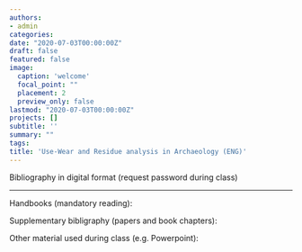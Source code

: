 ```yaml
---
authors:
- admin
categories:
date: "2020-07-03T00:00:00Z"
draft: false
featured: false
image:
  caption: 'welcome'
  focal_point: ""
  placement: 2
  preview_only: false
lastmod: "2020-07-03T00:00:00Z"
projects: []
subtitle: ''
summary: ""
tags:
title: 'Use-Wear and Residue analysis in Archaeology (ENG)'
---
```


Bibliography in digital format (request password during class)

___

Handbooks (mandatory reading):

Supplementary bibligraphy (papers and book chapters):

Other material used during class (e.g. Powerpoint): 
